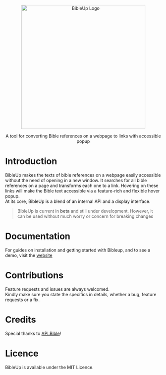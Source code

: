 <p align="center">
  <a href="https://bibleup.netlify.app">
    <img src="https://user-images.githubusercontent.com/67844971/166860855-3735ee35-a269-4863-b5bc-9e046c4b4424.png" alt="BibleUp Logo" width="400" />
  </a>
</p>

<p align="center">
A tool for converting Bible references on a webpage to links with accessible popup<br>
</p>

# Introduction
BibleUp makes the texts of bible references on a webpage easily accessible without the need of opening in a new window.
It searches for all bible references on a page and transforms each one to a link. Hovering on these links will make the Bible text accessible via a feature-rich and flexible hover popup. <br>
At its core, BibleUp is a blend of an internal API and a display interface.

> BibleUp is current in **beta** and still under development. However, it can be used without much worry or concern for breaking changes

# Documentation
For guides on installation and getting started with Bibleup, and to see a demo, visit the [website](https://bibleup.netlify.app)

# Contributions
Feature requests and issues are always welcomed.<br>
Kindly make sure you state the specifics in details, whether a bug, feature requests or a fix.<br>

# Credits
Special thanks to [API.Bible](https://scripture.api.bible)!

# Licence
BibleUp is available under the MIT Licence.
